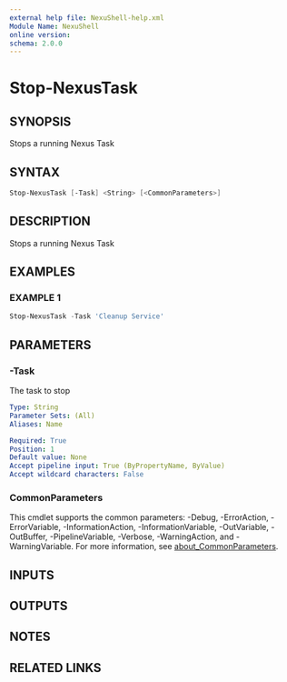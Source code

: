 ```yaml
---
external help file: NexuShell-help.xml
Module Name: NexuShell
online version:
schema: 2.0.0
---
```


# Stop-NexusTask

## SYNOPSIS

Stops a running Nexus Task

## SYNTAX

```powershell
Stop-NexusTask [-Task] <String> [<CommonParameters>]
```

## DESCRIPTION

Stops a running Nexus Task

## EXAMPLES

### EXAMPLE 1

```powershell
Stop-NexusTask -Task 'Cleanup Service'
```

## PARAMETERS

### -Task

The task to stop

```yaml
Type: String
Parameter Sets: (All)
Aliases: Name

Required: True
Position: 1
Default value: None
Accept pipeline input: True (ByPropertyName, ByValue)
Accept wildcard characters: False
```

### CommonParameters

This cmdlet supports the common parameters: -Debug, -ErrorAction, -ErrorVariable, -InformationAction, -InformationVariable, -OutVariable, -OutBuffer, -PipelineVariable, -Verbose, -WarningAction, and -WarningVariable. For more information, see [about_CommonParameters](http://go.microsoft.com/fwlink/?LinkID=113216).

## INPUTS

## OUTPUTS

## NOTES

## RELATED LINKS
